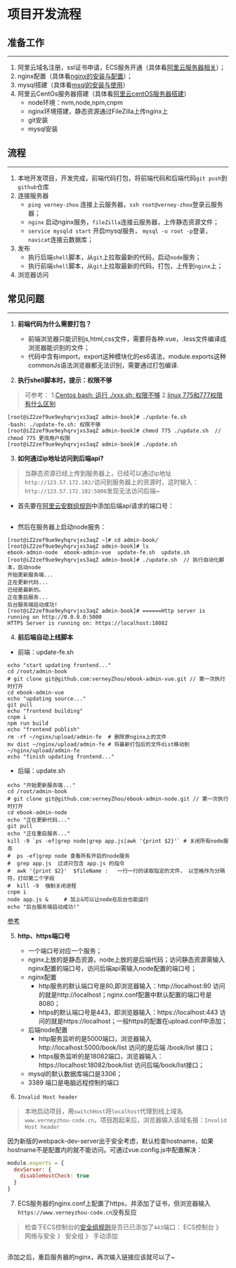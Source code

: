 # 项目开发流程


## 准备工作
---

1. 阿里云域名注册，ssl证书申请，ECS服务开通（具体看[阿里云服务器相关](./aliyun-server)）；
2. nginx配置（具体看[nginx的安装与配置](./nginx)）；
3. mysql搭建（具体看[msql的安装与使用](./mysql)）
4. 阿里云CentOs服务器搭建（具体看[阿里云centOS服务器搭建](./aliyun-centos)） 
    - node环境：nvm,node,npm,cnpm
    - nginx环境搭建，静态资源通过FileZilla上传nginx上
    - git安装
    - mysql安装


## 流程
---

1. 本地开发项目，开发完成，前端代码打包，将前端代码和后端代码`git push`到`github`仓库
2. 连接服务器
    - `ping verney-zhou` 连接上云服务器，`ssh root@verney-zhou`登录云服务器；
    - `nginx` 启动nginx服务，`fileZilla`连接云服务器，上传静态资源文件；
    - `service mysqld start` 开启mysql服务， `mysql -u root -p`登录，`navicat`连接云数据库；
3. 发布
    - 执行后端`shell`脚本，从`git`上拉取最新的代码，启动`node`服务；
    - 执行前端`shell`脚本，从`git`上拉取最新的代码，打包，上传到`nginx`上；
4. 浏览器访问



## 常见问题
---

1. **前端代码为什么需要打包？**
    - 前端浏览器只能识别js,html,css文件，需要将各种.vue，.less文件编译成浏览器能识别的文件；
    - 代码中含有import，export这种模块化的es6语法，module.exports这种commonJs语法浏览器都无法识别，需要通过打包编译.

2. **执行shell脚本时，提示：权限不够**
> 可参考：
    1.[Centos bash: 运行 ./xxx.sh: 权限不够](https://blog.csdn.net/idomyway/article/details/108229822)
    2.[linux 775和777权限有什么区别](https://blog.csdn.net/hsany330/article/details/49977151)
``` shell
[root@iZ2zef9ue9eyhqrvjxs3aqZ admin-book]# ./update-fe.sh
-bash: ./update-fe.sh: 权限不够
[root@iZ2zef9ue9eyhqrvjxs3aqZ admin-book]# chmod 775 ./update.sh  // chmod 775 更改用户权限
[root@iZ2zef9ue9eyhqrvjxs3aqZ admin-book]# ./update.sh
```

3. **如何通过ip地址访问到后端api?**
> 当静态资源已经上传到服务器上，已经可以通过ip地址`http://123.57.172.182/`访问到服务器上的资源时，这时输入：`http://123.57.172.182:5000`发现无法访问后端~

- 首先要在[阿里云安群组规则](https://ecs.console.aliyun.com/?spm=5176.100251.recommends.decs.62dd4f15QG9Z3L#/securityGroup/region/cn-beijing)中添加后端api请求的端口号：

<img class="zoom-custom-imgs" :src="$withBase('/images/project/image01.png')" width="auto"/>

- 然后在服务器上启动node服务：
``` shell
[root@iZ2zef9ue9eyhqrvjxs3aqZ ~]# cd admin-book/
[root@iZ2zef9ue9eyhqrvjxs3aqZ admin-book]# ls
ebook-admin-node  ebook-admin-vue  update-fe.sh  update.sh
[root@iZ2zef9ue9eyhqrvjxs3aqZ admin-book]# ./update.sh  // 执行自动化脚本，启动node
开始更新服务端...
正在更新代码...
已经是最新的。
正在重启服务...
后台服务端启动成功!
[root@iZ2zef9ue9eyhqrvjxs3aqZ admin-book]# ======Http server is running on http://0.0.0.0:5000
HTTPS Server is running on: https://localhost:18082
```

4. **前后端自动上线脚本**
- 前端：update-fe.sh
```shell
echo "start updating frontend..."
cd /root/admin-book
# git clone git@github.com:verneyZhou/ebook-admin-vue.git // 第一次执行时打开
cd ebook-admin-vue
echo "updating source..."
git pull
echo "frontend building"
cnpm i
npm run build
echo "frontend publish"
rm -rf ~/nginx/upload/admin-fe  # 删除原nginx上的文件
mv dist ~/nginx/upload/admin-fe # 将最新打包后的文件dist移动到~/nginx/upload/admin-fe
echo "finish updating frontend..."
```

- 后端：update.sh
```shell
echo "开始更新服务端..."
cd /root/admin-book
# git clone git@github.com:verneyZhou/ebook-admin-node.git // 第一次执行时打开
cd ebook-admin-node
echo "正在更新代码..."
git pull
echo "正在重启服务..."
kill -9 `ps -ef|grep node|grep app.js|awk '{print $2}'` # 关闭所有node服务
#  ps -ef|grep node 查看所有开启的node服务
#  grep app.js  过滤只包含 app.js 的指令
#  awk '{print $2}'  $fileName :   一行一行的读取指定的文件， 以空格作为分隔符，打印第二个字段
#  kill -9  强制关闭进程
cnpm i
node app.js &     # 加上&可以让node在后台也能运行
echo "后台服务端启动成功!"
```
[参考](https://blog.csdn.net/guo_guo_cai/article/details/78499477)

5. **http、https端口号**
    - 一个端口号对应一个服务；
    - nginx上放的是静态资源，node上放的是后端代码；访问静态资源需输入nginx配置的端口号，访问后端api需输入node配置的端口号；
    - nginx配置
        - http服务的默认端口号是80,即浏览器输入：http://localhost:80 访问的就是http://localhost；nginx.conf配置中默认配置的端口号是8080；
        - https的默认端口号是443，即浏览器输入：https://localhost:443 访问的就是https://localhost；一般https的配置在upload.conf中添加；
    - 后端node配置
        - http服务监听的是5000端口，浏览器输入http://localhost:5000/book/list 访问的是后端 /book/list 接口；
        - https服务监听的是18082端口，浏览器输入：https://localhost:18082/book/list 访问后端/book/list接口；
    - mysql的默认数据库端口是3306；
    - 3389 端口是电脑远程控制的端口


6. `Invalid Host header`
> 本地启动项目，用`switchHost`将`localhost`代理到线上域名`www.verneyzhou-code.cn`，项目跑起来后，浏览器输入该域名报：`Invalid Host header`

因为新版的webpack-dev-server出于安全考虑，默认检查hostname，如果hostname不是配置内的就不能访问。可通过vue.config.js中配置解决：
``` js
module.exports = {
  devServer: {
    disableHostCheck: true
  }
}
```

7. ECS服务器的nginx.conf上配置了https，并添加了证书，但浏览器输入`https://www.verneyzhou-code.cn`没有反应
> 检查下ECS控制台的[安全组规则](https://ecs.console.aliyun.com/?spm=5176.12818093.recommend.decs.75e316d0JIQoQA#/securityGroup/region/cn-beijing)是否已已添加了`443`端口：
ECS控制台 》 网络与安全 》 安全组 》 手动添加

<img class="zoom-custom-imgs" :src="$withBase('/images/project/flow001.jpeg')" width="auto"/>

添加之后，重启服务器的nginx，再次输入链接应该就可以了~









<fix-link label="Back" href="/project/vue-node-admin/"></fix-link>

<!-- 2021-04-26 -->

